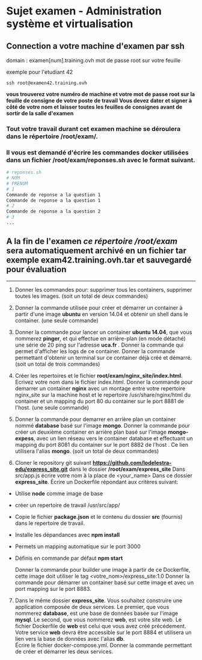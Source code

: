 # Sujet examen - Administration système et virtualisation

## Connection a votre machine d'examen par ssh
domain : examen[num].training.ovh
mot de passe root sur votre feuille

exemple pour l'etudiant 42

```
ssh root@examen42.training.ovh
```

**vous trouverez votre numéro de machine et votre mot de passe root sur la feuille de consigne de votre poste de travail**
**Vous devez dater et signer à côté de votre nom et laisser toutes les feuilles de consignes avant de sortir de la salle d'examen**


### Tout votre travail durant cet examen machine se déroulera dans le répertoire **/root/exam/**.
### Il vous est demandé d'écrire les commandes docker utilisées dans un fichier **/root/exam/reponses.sh** avec le format suivant.
```sh
# reponses.sh
# NOM
# PRENOM
# 1
Commande de reponse a la question 1
Commande de reponse a la question 1
# 2
Commande de reponse a la question 2
# 3
...
```
## A la fin de l'examen *ce répertoire /root/exam* sera automatiquement archivé en un fichier tar exemple **exam42.training.ovh.tar** et sauvegardé pour évaluation

---

1. Donner les commandes pour: supprimer tous les containers, supprimer toutes les images. (soit un total de deux commandes)

1. Donner la commande utilisée pour créer et démarrer un container à partir d'une image **ubuntu** en version 14.04 et obtenir un shell dans le container. (une seule commande)

1. Donner la commande pour lancer un container **ubuntu 14.04**, que vous nommerez **pinger**, et qui effectue en arrière-plan (en mode détaché) une série de 20 ping sur l'adresse **uca.fr** .
Donner la commande qui permet d'afficher les logs de ce container.
Donner la commande permettant d'obtenir un terminal sur ce container déjà créé et démarré. (soit un total de trois commandes)

1. Créer les repertoires et le fichier **root/exam/nginx_site/index.html**. Ecrivez votre nom dans le fichier index.html.
Donner la commande pour demarrer un container **nginx** avec un montage entre votre repertoire nginx_site sur la machine host et le repertoire /usr/share/nginx/html du container et un mapping du port 80 du container sur le port 8881 de l'host. (une seule commande)

1. Donner la commande pour demarrer en arrière plan un container nommé **database** basé sur l'image **mongo**.
Donner la commande pour créer un deuxième container en arrière plan basé sur l'image **mongo-expess**, avec un lien réseau vers le container database et effectuant un mapping du port 8081 du container sur le port 8882 de l'host . Ce lien utilisera l'alias **mongo**. (soit un total de deux commandes)

1. Cloner le repository git suivant **https://github.com/lodelestra-edu/express_site.git** dans le dossier **/root/exam/express_site**
Dans src/app.js écrire votre nom à la place de <your_name>
Dans ce dossier **express_site**. Écrire un Dockerfile répondant aux critères suivant:
- Utilise **node** comme image de base
- créer un repertoire de travail /usr/src/app/
- Copie le fichier **package.json** et le contenu du dossier **src** (fournis) dans le repertoire de travail.
- Installe les dépandances avec **npm install**
- Permets un mapping automatique sur le port 3000
- Définis en commande par défaut **npm start**

  Donner la commande pour builder une image à partir de ce Dockerfile, cette image doit utiliser le tag <votre_nom>/express_site:1.0
  Donner la commande pour démarrer un container basé sur cette image et avec un port mapping sur le port 8883.

7. Dans le même dossier **express_site**.
Vous souhaitez construire une application composée de deux services.
Le premier, que vous nommerez **database**, est une base de données basée sur l'image **mysql**.
Le second, que vous nommerez **web**,  est votre site web. Le fichier Dockerfile de **web** est celui que vous avez créé précédement. Votre service **web** devra être accessible sur le port 8884 et utilisera un lien vers la base de données avec l'alias **db**.
\
Écrire le fichier docker-compose.yml. Donner la commande permettant de créer et démarrer les deux services.
